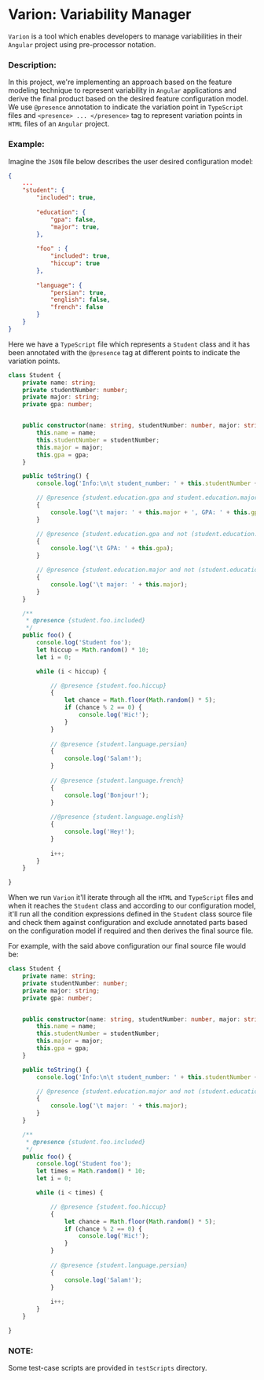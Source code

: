 # Varion: Variability Manager
`Varion` is a tool which enables developers to manage variabilities in their `Angular` project using pre-processor notation.


### Description:
In this project, we're implementing an approach based on the feature modeling technique to represent variability in ‍‍`Angular` applications and derive the final product based on the desired feature configuration model. We use `@presence` annotation to indicate the variation point in `TypeScript` files and `<presence> ... </presence>` tag to represent variation points in `HTML` files of an `Angular` project.

### Example:

Imagine the `JSON` file below describes the user desired configuration model:

```json
{
    ...
    "student": {
        "included": true,
        
        "education": {
            "gpa": false, 
            "major": true, 
        },
        
        "foo" : {
            "included": true,
            "hiccup": true
        },
        
        "language": {
            "persian": true,
            "english": false,
            "french": false
        }    
    }
}
```

Here we have a `TypeScript` file which represents a `Student` class and it has been annotated with the `@presence` tag at different points to indicate the variation points.


```TypeScript
class Student {
    private name: string;
    private studentNumber: number;
    private major: string;
    private gpa: number;


    public constructor(name: string, studentNumber: number, major: string, gpa: number) {
        this.name = name;
        this.studentNumber = studentNumber;
        this.major = major;
        this.gpa = gpa;
    }

    public toString() {
        console.log('Info:\n\t student_number: ' + this.studentNumber + '\n\t name: ' + this.name);

        // @presence {student.education.gpa and student.education.major}
        {
            console.log('\t major: ' + this.major + ', GPA: ' + this.gpa);
        }

        // @presence {student.education.gpa and not (student.education.major)}
        {
            console.log('\t GPA: ' + this.gpa);
        }

        // @presence {student.education.major and not (student.education.gpa)}
        {
            console.log('\t major: ' + this.major);
        }
    }

    /**
     * @presence {student.foo.included}
     */
    public foo() {
        console.log('Student foo');
        let hiccup = Math.random() * 10;
        let i = 0;

        while (i < hiccup) {

            // @presence {student.foo.hiccup}
            {
                let chance = Math.floor(Math.random() * 5);
                if (chance % 2 == 0) {
                    console.log('Hic!');
                }
            }
            
            // @presence {student.language.persian}
            {
                console.log('Salam!');
            }
            
            // @presence {student.language.french}
            {
                console.log('Bonjour!');
            }
            
            //@presence {student.language.english}
            {
                console.log('Hey!');
            }
            
            i++;
        }
    }

}
```
When we run `Varion` it'll iterate through all the `HTML` and `TypeScript` files and when it reaches the `Student` class and according to our configuration model, it'll run all the condition expressions defined in the `Student` class source file and check them against configuration and exclude annotated parts based on the configuration model if required and then derives the final source file.

For example, with the said above configuration our final source file would be:

```TypeScript
class Student {
    private name: string;
    private studentNumber: number;
    private major: string;
    private gpa: number;


    public constructor(name: string, studentNumber: number, major: string, gpa: number) {
        this.name = name;
        this.studentNumber = studentNumber;
        this.major = major;
        this.gpa = gpa;
    }

    public toString() {
        console.log('Info:\n\t student_number: ' + this.studentNumber + '\n\t name: ' + this.name);

        // @presence {student.education.major and not (student.education.gpa)}
        {
            console.log('\t major: ' + this.major);
        }
    }

    /**
     * @presence {student.foo.included}
     */
    public foo() {
        console.log('Student foo');
        let times = Math.random() * 10;
        let i = 0;

        while (i < times) {

            // @presence {student.foo.hiccup}
            {
                let chance = Math.floor(Math.random() * 5);
                if (chance % 2 == 0) {
                    console.log('Hic!');
                }
            }
            
            // @presence {student.language.persian}
            {
                console.log('Salam!');
            }
            
            i++;
        }
    }

}
```

### NOTE:
Some test-case scripts are provided in `testScripts` directory.  

